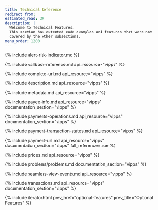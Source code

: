 ```yaml
---
title: Technical Reference
redirect_from:
estimated_read: 30
description: |
  Welcome to Technical Features.
  This section has extented code examples and features that were not
  covered by the other subsections.
menu_order: 1200
---
```


{% include alert-risk-indicator.md %}

{% include callback-reference.md api_resource="vipps" %}

{% include complete-url.md api_resource="vipps" %}

{% include description.md api_resource="vipps" %}

{% include metadata.md api_resource="vipps" %}

{% include payee-info.md api_resource="vipps" documentation_section="vipps" %}

{% include payments-operations.md api_resource="vipps"
documentation_section="vipps" %}

{% include payment-transaction-states.md api_resource="vipps" %}

{% include payment-url.md api_resource="vipps" documentation_section="vipps" full_reference=true %}

{% include prices.md api_resource="vipps" %}

{% include problems/problems.md documentation_section="vipps" %}

{% include seamless-view-events.md api_resource="vipps" %}

{% include transactions.md api_resource="vipps" documentation_section="vipps" %}

{% include iterator.html prev_href="optional-features" prev_title="Optional Features" %}
